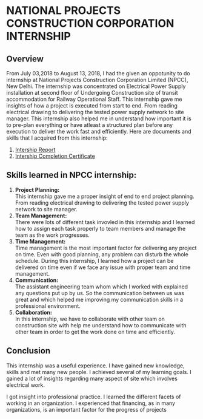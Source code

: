 # NATIONAL PROJECTS CONSTRUCTION CORPORATION INTERNSHIP

## **Overview**
From July 03,2018 to August 13, 2018, I had the given an oppotunity to do internship at National Projects Construction Corporation Limited (NPCC), New Delhi. The internship was concentrated on Electrical Power Supply installation at second floor of Undergoing Construction site of transit accommodation for Railway Operational Staff. This internship gave me insights of how a project is executed from start to end. From reading electrical drawing to delivering the tested power supply network to site manager. This internship also helped me in understand how important it is to pre-plan everything or have atleast a structured plan before any execution to deliver the work fast and efficiently. 
Here are documents and skills that I acquired from this internship:
1. [Intership Report](https://github.com/RishabhkmrRK/Internship_National-Projects-Construction-Corporation-Limited/blob/main/Intership%20report.pdf)
2. [Intership Completion Certificate](https://github.com/RishabhkmrRK/Internship_National-Projects-Construction-Corporation-Limited/blob/main/Internship%20Certificate.pdf)

## **Skills learned in NPCC internship:**

1. **Project Planning:**<br/>
This internship gave me a proper insight of end to end project planning. From reading electrical drawing to delivering the tested power supply network to site manager. 
2. **Team Management:**<br/>
There were lots of different task invovled in this internship and I learned how to assign each task properly to team members and manage the team as the work progresses.
3. **Time Management:**<br/>
Time management is the most important factor for delivering any project on time. Even with good planning, any problem can disturb the whole schedule. During this internship, I learned how a project can be delivered on time even if we face any issue with proper team and time management.
4. **Communication:**<br/>
The assistant engineering team whom which I worked with explained any questions put up by us. So the communication between us was great and which helped me improving my communication skills in a professional environment.
5. **Collaboration:**<br/>
In this internship, we have to collaborate with other team on construction site with help me understand how to communicate with other team in order to get the work done on time and efficiently.

## **Conclusion**
This internship was a useful experience. I have gained new knowledge, skills and met many new people. I achieved several of my learning goals. I gained a lot of insights regarding many aspect of site which involves electrical work.

I got insight into professional practice. I learned the different facets of working in an organization. I experienced that financing, as in many organizations, is an important factor for the progress of projects

